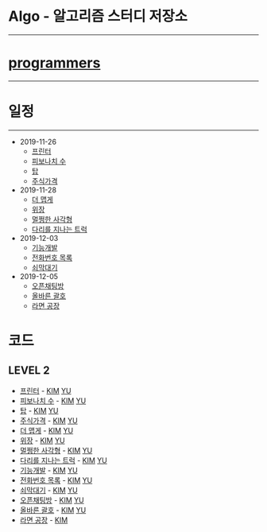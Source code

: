 # Algo - 알고리즘 스터디 저장소
------

# [programmers](https://programmers.co.kr/learn/challenges)
------

# 일정
------
* 2019-11-26
    * [프린터](https://programmers.co.kr/learn/courses/30/lessons/42587)
    * [피보나치 수](https://programmers.co.kr/learn/courses/30/lessons/12945)
    * [탑](https://programmers.co.kr/learn/courses/30/lessons/42588)
    * [주식가격](https://programmers.co.kr/learn/courses/30/lessons/42584)
* 2019-11-28
    * [더 맵게](https://programmers.co.kr/learn/courses/30/lessons/42626)
    * [위장](https://programmers.co.kr/learn/courses/30/lessons/42578)
    * [멀쩡한 사각형](https://programmers.co.kr/learn/courses/30/lessons/62048)
    * [다리를 지나는 트럭](https://programmers.co.kr/learn/courses/30/lessons/42583)
* 2019-12-03
    * [기능개발](https://programmers.co.kr/learn/courses/30/lessons/42586)
    * [전화번호 목록](https://programmers.co.kr/learn/courses/30/lessons/42577)
    * [쇠막대기](https://programmers.co.kr/learn/courses/30/lessons/42585)
* 2019-12-05
    * [오픈채팅방](https://programmers.co.kr/learn/courses/30/lessons/42888)
    * [올바른 괄호](https://programmers.co.kr/learn/courses/30/lessons/12909)
    * [라면 공장](https://programmers.co.kr/learn/courses/30/lessons/42629)

# 코드
## LEVEL 2

* [프린터](https://programmers.co.kr/learn/courses/30/lessons/42587) - [KIM](./src/KIM/LEVEL2/프린터/Solution2.java) [YU](./src/YU/LEVEL2/프린터/Solution.java)
* [피보나치 수](https://programmers.co.kr/learn/courses/30/lessons/12945) - [KIM](./src/KIM/LEVEL2/피보나치수/Solution.java) [YU](./src/YU/LEVEL2/피보나치수/Solution.java)
* [탑](https://programmers.co.kr/learn/courses/30/lessons/42588) - [KIM](./src/KIM/LEVEL2/탑/Solution.java) [YU](./src/YU/LEVEL2/탑/Solution.java)
* [주식가격](https://programmers.co.kr/learn/courses/30/lessons/42584) - [KIM](./src/KIM/LEVEL2/주식가격/Solution.java) [YU](./src/YU/LEVEL2/주식가격/Solution.java)
* [더 맵게](https://programmers.co.kr/learn/courses/30/lessons/42626) - [KIM](./src/KIM/LEVEL2/더맵게/Solution.java) [YU](./src/YU/LEVEL2/더맵게/Solution.java)
* [위장](https://programmers.co.kr/learn/courses/30/lessons/42578) - [KIM](./src/KIM/LEVEL2/위장/Solution.java) [YU](./src/YU/LEVEL2/위장/Solution.java)
* [멀쩡한 사각형](https://programmers.co.kr/learn/courses/30/lessons/62048) - [KIM](./src/KIM/LEVEL2/멀쩡한사각형/Solution.java) [YU](./src/YU/LEVEL2/멀쩡한사각형/Solution.java)
* [다리를 지나는 트럭](https://programmers.co.kr/learn/courses/30/lessons/42583) - [KIM](./src/KIM/LEVEL2/다리를지나는트럭/Solution2.java) [YU](./src/YU/LEVEL2/다리를지나는트럭/Solution.java)
* [기능개발](https://programmers.co.kr/learn/courses/30/lessons/42586) - [KIM](./src/KIM/LEVEL2/기능개발/Solution.java) [YU](./src/YU/LEVEL2/기능개발/Solution.java)
* [전화번호 목록](https://programmers.co.kr/learn/courses/30/lessons/42577) - [KIM](./src/KIM/LEVEL2/전화번호목록/Solution.java) [YU](./src/YU/LEVEL2/전화번호목록/Solution.java)
* [쇠막대기](https://programmers.co.kr/learn/courses/30/lessons/42585) - [KIM](./src/KIM/LEVEL2/쇠막대기/Solution.java) [YU](./src/YU/LEVEL2/쇠막대기/Solution.java)
* [오픈채팅방](https://programmers.co.kr/learn/courses/30/lessons/42888) - [KIM](./src/KIM/LEVEL2/오픈채팅방/Solution.java) [YU](./src/YU/LEVEL2/오픈채팅방/Solution.java)
* [올바른 괄호](https://programmers.co.kr/learn/courses/30/lessons/12909) - [KIM](./src/KIM/LEVEL2/올바른괄호/Solution.java) [YU](./src/YU/LEVEL2/올바른괄호/Solution.java)
* [라면 공장](https://programmers.co.kr/learn/courses/30/lessons/42629) - [KIM](./src/KIM/LEVEL2/라면공장/Solution2.java)